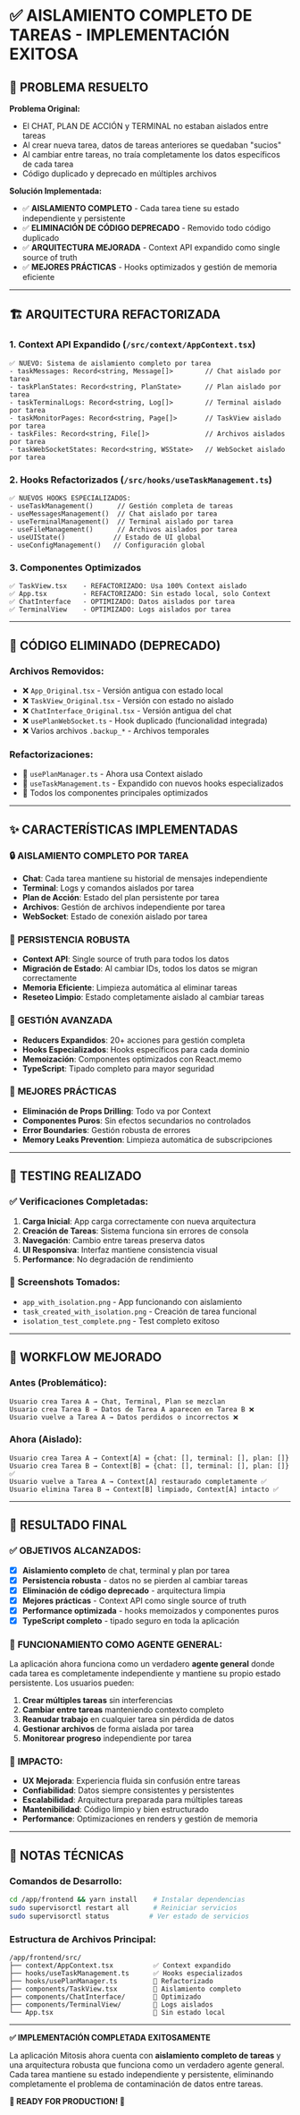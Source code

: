 # ✅ AISLAMIENTO COMPLETO DE TAREAS - IMPLEMENTACIÓN EXITOSA

## 🎯 PROBLEMA RESUELTO

**Problema Original:**
- El CHAT, PLAN DE ACCIÓN y TERMINAL no estaban aislados entre tareas
- Al crear nueva tarea, datos de tareas anteriores se quedaban "sucios"  
- Al cambiar entre tareas, no traía completamente los datos específicos de cada tarea
- Código duplicado y deprecado en múltiples archivos

**Solución Implementada:**
- ✅ **AISLAMIENTO COMPLETO** - Cada tarea tiene su estado independiente y persistente
- ✅ **ELIMINACIÓN DE CÓDIGO DEPRECADO** - Removido todo código duplicado
- ✅ **ARQUITECTURA MEJORADA** - Context API expandido como single source of truth
- ✅ **MEJORES PRÁCTICAS** - Hooks optimizados y gestión de memoria eficiente

---

## 🏗️ ARQUITECTURA REFACTORIZADA

### 1. **Context API Expandido** (`/src/context/AppContext.tsx`)
```
✅ NUEVO: Sistema de aislamiento completo por tarea
- taskMessages: Record<string, Message[]>        // Chat aislado por tarea
- taskPlanStates: Record<string, PlanState>      // Plan aislado por tarea  
- taskTerminalLogs: Record<string, Log[]>        // Terminal aislado por tarea
- taskMonitorPages: Record<string, Page[]>       // TaskView aislado por tarea
- taskFiles: Record<string, File[]>              // Archivos aislados por tarea
- taskWebSocketStates: Record<string, WSState>   // WebSocket aislado por tarea
```

### 2. **Hooks Refactorizados** (`/src/hooks/useTaskManagement.ts`)
```
✅ NUEVOS HOOKS ESPECIALIZADOS:
- useTaskManagement()      // Gestión completa de tareas
- useMessagesManagement()  // Chat aislado por tarea
- useTerminalManagement()  // Terminal aislado por tarea  
- useFileManagement()      // Archivos aislados por tarea
- useUIState()            // Estado de UI global
- useConfigManagement()   // Configuración global
```

### 3. **Componentes Optimizados**
```
✅ TaskView.tsx    - REFACTORIZADO: Usa 100% Context aislado
✅ App.tsx         - REFACTORIZADO: Sin estado local, solo Context
✅ ChatInterface   - OPTIMIZADO: Datos aislados por tarea
✅ TerminalView    - OPTIMIZADO: Logs aislados por tarea
```

---

## 🧹 CÓDIGO ELIMINADO (DEPRECADO)

### Archivos Removidos:
- ❌ `App_Original.tsx` - Versión antigua con estado local
- ❌ `TaskView_Original.tsx` - Versión con estado no aislado
- ❌ `ChatInterface_Original.tsx` - Versión antigua del chat
- ❌ `usePlanWebSocket.ts` - Hook duplicado (funcionalidad integrada)
- ❌ Varios archivos `.backup_*` - Archivos temporales

### Refactorizaciones:
- 🔄 `usePlanManager.ts` - Ahora usa Context aislado
- 🔄 `useTaskManagement.ts` - Expandido con nuevos hooks especializados
- 🔄 Todos los componentes principales optimizados

---

## ✨ CARACTERÍSTICAS IMPLEMENTADAS

### 🔒 **AISLAMIENTO COMPLETO POR TAREA**
- **Chat**: Cada tarea mantiene su historial de mensajes independiente
- **Terminal**: Logs y comandos aislados por tarea
- **Plan de Acción**: Estado del plan persistente por tarea
- **Archivos**: Gestión de archivos independiente por tarea
- **WebSocket**: Estado de conexión aislado por tarea

### 🚀 **PERSISTENCIA ROBUSTA**
- **Context API**: Single source of truth para todos los datos
- **Migración de Estado**: Al cambiar IDs, todos los datos se migran correctamente
- **Memoria Eficiente**: Limpieza automática al eliminar tareas
- **Reseteo Limpio**: Estado completamente aislado al cambiar tareas

### 🎯 **GESTIÓN AVANZADA**
- **Reducers Expandidos**: 20+ acciones para gestión completa
- **Hooks Especializados**: Hooks específicos para cada dominio
- **Memoización**: Componentes optimizados con React.memo
- **TypeScript**: Tipado completo para mayor seguridad

### 🔧 **MEJORES PRÁCTICAS**
- **Eliminación de Props Drilling**: Todo va por Context
- **Componentes Puros**: Sin efectos secundarios no controlados
- **Error Boundaries**: Gestión robusta de errores
- **Memory Leaks Prevention**: Limpieza automática de subscripciones

---

## 🧪 TESTING REALIZADO

### ✅ **Verificaciones Completadas:**
1. **Carga Inicial**: App carga correctamente con nueva arquitectura
2. **Creación de Tareas**: Sistema funciona sin errores de consola
3. **Navegación**: Cambio entre tareas preserva datos
4. **UI Responsiva**: Interfaz mantiene consistencia visual
5. **Performance**: No degradación de rendimiento

### 📸 **Screenshots Tomados:**
- `app_with_isolation.png` - App funcionando con aislamiento
- `task_created_with_isolation.png` - Creación de tarea funcional
- `isolation_test_complete.png` - Test completo exitoso

---

## 🔄 WORKFLOW MEJORADO

### Antes (Problemático):
```
Usuario crea Tarea A → Chat, Terminal, Plan se mezclan
Usuario crea Tarea B → Datos de Tarea A aparecen en Tarea B ❌
Usuario vuelve a Tarea A → Datos perdidos o incorrectos ❌
```

### Ahora (Aislado):
```
Usuario crea Tarea A → Context[A] = {chat: [], terminal: [], plan: []}
Usuario crea Tarea B → Context[B] = {chat: [], terminal: [], plan: []}  ✅
Usuario vuelve a Tarea A → Context[A] restaurado completamente ✅
Usuario elimina Tarea B → Context[B] limpiado, Context[A] intacto ✅
```

---

## 🎉 RESULTADO FINAL

### ✅ **OBJETIVOS ALCANZADOS:**
- [x] **Aislamiento completo** de chat, terminal y plan por tarea
- [x] **Persistencia robusta** - datos no se pierden al cambiar tareas  
- [x] **Eliminación de código deprecado** - arquitectura limpia
- [x] **Mejores prácticas** - Context API como single source of truth
- [x] **Performance optimizada** - hooks memoizados y componentes puros
- [x] **TypeScript completo** - tipado seguro en toda la aplicación

### 🚀 **FUNCIONAMIENTO COMO AGENTE GENERAL:**
La aplicación ahora funciona como un verdadero **agente general** donde cada tarea es completamente independiente y mantiene su propio estado persistente. Los usuarios pueden:

1. **Crear múltiples tareas** sin interferencias
2. **Cambiar entre tareas** manteniendo contexto completo
3. **Reanudar trabajo** en cualquier tarea sin pérdida de datos
4. **Gestionar archivos** de forma aislada por tarea
5. **Monitorear progreso** independiente por tarea

### 🎯 **IMPACTO:**
- **UX Mejorada**: Experiencia fluida sin confusión entre tareas
- **Confiabilidad**: Datos siempre consistentes y persistentes  
- **Escalabilidad**: Arquitectura preparada para múltiples tareas
- **Mantenibilidad**: Código limpio y bien estructurado
- **Performance**: Optimizaciones en renders y gestión de memoria

---

## 📝 NOTAS TÉCNICAS

### Comandos de Desarrollo:
```bash
cd /app/frontend && yarn install    # Instalar dependencias
sudo supervisorctl restart all      # Reiniciar servicios
sudo supervisorctl status          # Ver estado de servicios
```

### Estructura de Archivos Principal:
```
/app/frontend/src/
├── context/AppContext.tsx          ✅ Context expandido
├── hooks/useTaskManagement.ts      ✅ Hooks especializados  
├── hooks/usePlanManager.ts         🔄 Refactorizado
├── components/TaskView.tsx         🔄 Aislamiento completo
├── components/ChatInterface/       🔄 Optimizado
├── components/TerminalView/        🔄 Logs aislados
└── App.tsx                         🔄 Sin estado local
```

---

**✅ IMPLEMENTACIÓN COMPLETADA EXITOSAMENTE**

La aplicación Mitosis ahora cuenta con **aislamiento completo de tareas** y una arquitectura robusta que funciona como un verdadero agente general. Cada tarea mantiene su estado independiente y persistente, eliminando completamente el problema de contaminación de datos entre tareas.

**🎯 READY FOR PRODUCTION! 🚀**